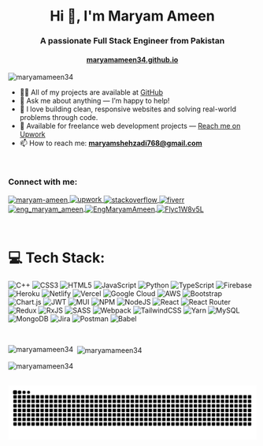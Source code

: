 <h1 align="center">Hi 👋, I'm Maryam Ameen</h1>
<h3 align="center">A passionate Full Stack Engineer from Pakistan</h3>

<h4 align="center"><a href="https://github.com/maryamameen34">maryamameen34.github.io</a></h4>

<p align="left">
  <img src="https://komarev.com/ghpvc/?username=maryamameen34&label=Profile%20views&color=0e75b6&style=flat" alt="maryamameen34" />
</p>

- 👩‍💻 All of my projects are available at [GitHub](https://github.com/maryamameen34)
- 💬 Ask me about anything — I’m happy to help!
- 🚀 I love building clean, responsive websites and solving real-world problems through code.
- 💼 Available for freelance web development projects — [Reach me on Upwork](https://www.upwork.com/freelancers/~0101f3e2fcf90a402c)
- 📫 How to reach me: **maryamshehzadi768@gmail.com**
<br>
<h3 align="left">Connect with me:</h3>

<p align="left">
  <a href="https://www.linkedin.com/in/maryam-ameen/" target="blank">
    <img align="center" src="https://raw.githubusercontent.com/rahuldkjain/github-profile-readme-generator/master/src/images/icons/Social/linked-in-alt.svg" alt="maryam-ameen" height="30" width="40" />
  </a>
  <a href="https://www.upwork.com/freelancers/~0101f3e2fcf90a402c" target="_blank" title="Upwork">
  <img src="https://cdn.jsdelivr.net/npm/simple-icons@v9/icons/upwork.svg" alt="upwork" height="30" width="30" />
  </a>
  <a href="https://stackoverflow.com/users/31205644/eng-maryam" target="blank">
    <img align="center" src="https://cdn.jsdelivr.net/npm/simple-icons@3.13.0/icons/stackoverflow.svg" alt="stackoverflow" height="30" width="40" />
  </a>
  <a href="https://www.fiverr.com/engmaryam_ameen" target="blank">
  <img align="center" src="https://cdn.jsdelivr.net/gh/simple-icons/simple-icons/icons/fiverr.svg" alt="fiverr" height="30" width="30" />
  </a>
  <a href="https://instagram.com/eng_maryam_ameen/" target="_blank">
  <img align="center" src="https://raw.githubusercontent.com/rahuldkjain/github-profile-readme-generator/master/src/images/icons/Social/instagram.svg" alt="eng_maryam_ameen" height="30" width="40" />
  </a>
    <a href="https://x.com/EngMaryamAmeen" target="_blank">
  <img align="center" src="https://raw.githubusercontent.com/rahuldkjain/github-profile-readme-generator/master/src/images/icons/Social/twitter.svg" alt="EngMaryamAmeen" height="30" width="40" />
</a>
<a href="https://leetcode.com/u/Flyc1W8v5L/" target="_blank">
  <img align="center" src="https://raw.githubusercontent.com/rahuldkjain/github-profile-readme-generator/master/src/images/icons/Social/leet-code.svg" alt="Flyc1W8v5L" height="30" width="40" />
</a>

</p>
<br>

# 💻 Tech Stack:
![C++](https://img.shields.io/badge/c++-%2300599C.svg?style=for-the-badge&logo=c%2B%2B&logoColor=white) ![CSS3](https://img.shields.io/badge/css3-%231572B6.svg?style=for-the-badge&logo=css3&logoColor=white) ![HTML5](https://img.shields.io/badge/html5-%23E34F26.svg?style=for-the-badge&logo=html5&logoColor=white) ![JavaScript](https://img.shields.io/badge/javascript-%23323330.svg?style=for-the-badge&logo=javascript&logoColor=%23F7DF1E) ![Python](https://img.shields.io/badge/python-3670A0?style=for-the-badge&logo=python&logoColor=ffdd54) ![TypeScript](https://img.shields.io/badge/typescript-%23007ACC.svg?style=for-the-badge&logo=typescript&logoColor=white) ![Firebase](https://img.shields.io/badge/firebase-%23039BE5.svg?style=for-the-badge&logo=firebase) ![Heroku](https://img.shields.io/badge/heroku-%23430098.svg?style=for-the-badge&logo=heroku&logoColor=white) ![Netlify](https://img.shields.io/badge/netlify-%23000000.svg?style=for-the-badge&logo=netlify&logoColor=#00C7B7) ![Vercel](https://img.shields.io/badge/vercel-%23000000.svg?style=for-the-badge&logo=vercel&logoColor=white) ![Google Cloud](https://img.shields.io/badge/Google%20Cloud-%234285F4.svg?style=for-the-badge&logo=google-cloud&logoColor=white) ![AWS](https://img.shields.io/badge/AWS-%23FF9900.svg?style=for-the-badge&logo=amazon-aws&logoColor=white) ![Bootstrap](https://img.shields.io/badge/bootstrap-%23563D7C.svg?style=for-the-badge&logo=bootstrap&logoColor=white) ![Chart.js](https://img.shields.io/badge/chart.js-F5788D.svg?style=for-the-badge&logo=chart.js&logoColor=white) ![JWT](https://img.shields.io/badge/JWT-black?style=for-the-badge&logo=JSON%20web%20tokens) ![MUI](https://img.shields.io/badge/MUI-%230081CB.svg?style=for-the-badge&logo=material-ui&logoColor=white) ![NPM](https://img.shields.io/badge/NPM-%23000000.svg?style=for-the-badge&logo=npm&logoColor=white) ![NodeJS](https://img.shields.io/badge/node.js-6DA55F?style=for-the-badge&logo=node.js&logoColor=white) ![React](https://img.shields.io/badge/react-%2320232a.svg?style=for-the-badge&logo=react&logoColor=%2361DAFB) ![React Router](https://img.shields.io/badge/React_Router-CA4245?style=for-the-badge&logo=react-router&logoColor=white) ![Redux](https://img.shields.io/badge/redux-%23593d88.svg?style=for-the-badge&logo=redux&logoColor=white) ![RxJS](https://img.shields.io/badge/rxjs-%23B7178C.svg?style=for-the-badge&logo=reactivex&logoColor=white) ![SASS](https://img.shields.io/badge/SASS-hotpink.svg?style=for-the-badge&logo=SASS&logoColor=white) ![Webpack](https://img.shields.io/badge/webpack-%238DD6F9.svg?style=for-the-badge&logo=webpack&logoColor=black) ![TailwindCSS](https://img.shields.io/badge/tailwindcss-%2338B2AC.svg?style=for-the-badge&logo=tailwind-css&logoColor=white) ![Yarn](https://img.shields.io/badge/yarn-%232C8EBB.svg?style=for-the-badge&logo=yarn&logoColor=white) ![MySQL](https://img.shields.io/badge/mysql-%2300f.svg?style=for-the-badge&logo=mysql&logoColor=white) ![MongoDB](https://img.shields.io/badge/MongoDB-%234ea94b.svg?style=for-the-badge&logo=mongodb&logoColor=white) ![Jira](https://img.shields.io/badge/jira-%230A0FFF.svg?style=for-the-badge&logo=jira&logoColor=white) ![Postman](https://img.shields.io/badge/Postman-FF6C37?style=for-the-badge&logo=postman&logoColor=white) ![Babel](https://img.shields.io/badge/Babel-F9DC3e?style=for-the-badge&logo=babel&logoColor=black)


<br>
<p>
  <img align="left" src="https://github-readme-stats.vercel.app/api/top-langs?username=maryamameen34&show_icons=true&locale=en&layout=compact" alt="maryamameen34" />
</p>

<p>&nbsp;
  <img align="center" src="https://github-readme-stats.vercel.app/api?username=maryamameen34&show_icons=true&locale=en" alt="maryamameen34" />
</p>

<p>
  <img align="center" src="https://github-readme-streak-stats.herokuapp.com/?user=maryamameen34&" alt="maryamameen34" />
</p>
<br>
<picture>
  <source media="(prefers-color-scheme: dark)" srcset="https://raw.githubusercontent.com/maryamameen34/maryamameen34/output/github-contribution-grid-snake-dark.svg">
  <source media="(prefers-color-scheme: light)" srcset="https://raw.githubusercontent.com/maryamameen34/maryamameen34/output/github-contribution-grid-snake.svg">
  <img alt="github-snake" src="https://raw.githubusercontent.com/maryamameen34/maryamameen34/output/github-contribution-grid-snake.svg">
</picture>


